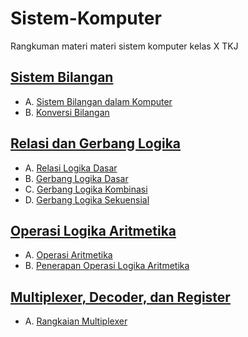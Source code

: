 # Sistem-Komputer
Rangkuman materi materi sistem komputer kelas X TKJ

## [Sistem Bilangan](sistembilangan.md)
- A. [Sistem Bilangan dalam Komputer](sistembilangan.md)
- B. [Konversi Bilangan](konversi-bilangan.md)

## [Relasi dan Gerbang Logika](gerbang-logika.md)
- A. [Relasi Logika Dasar](relasi.md)
- B. [Gerbang Logika Dasar](gerbang-logika-dasar.md)
- C. [Gerbang Logika Kombinasi](gerbang-kombinasi.md)
- D. [Gerbang Logika Sekuensial](gerbang-sekuensial.md)

## [Operasi Logika Aritmetika](aritmatika.md)
- A. [Operasi Aritmetika](operasi-mtk.md)
- B. [Penerapan Operasi Logika Aritmetika](penerapan-operasi-logika-mtk.md)

## [Multiplexer, Decoder, dan Register](multipexer-decoder-register.md)
- A. [Rangkaian Multiplexer](multiplexer.md)
